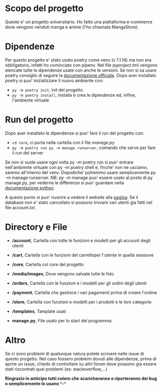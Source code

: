 
# Scopo del progetto

Questo e' un progetto universitario.
Ho fatto una piattaforma e-commerce dove vengono venduti manga e anime (l'ho chiamata MangaStore).


# Dipendenze

Per questo progetto e' stato usato poetry come venv (v 1.1.14) ma non era obbligatorio, infatti ho cominciato con pipenv.
Nel file pyproject.tml vengono elencate tutte le dipendenze usate con anche le versioni.
Se non si sa usare poetry consiglio di seguire la [documentazione officiale](https://python-poetry.org/docs/).
Dopo aver installato poetry si puo' inizializzare il nuovo ambiente con:
+ `py -m poetry init`, init del progetto
+ `py -m poetry install`, installa e crea le dipendenze ed, infine, l'ambiente virtuale


# Run del progetto

Dopo aver installato le dipendenze si puo' fare il run del progetto con:
+ `cd core`, ci porta nella cartella con il file *manage.py*
+ `py -m poetry run py -m manage runserver`, comando che serve per fare il run del server

Se non si vuole usare ogni volta py -m poetry run si puo' entrare nell'ambiente virtuale con py -m poetry shell e, finche' non ne usciamo, saremo all'interno del venv. 
Dopodiche' potremmo usare semplicemente py -m manage runserver.
NB: py -m manage puo' essere usato al posto di py manage.py, per vederne le differenze si puo' guardare nella [documentazione python](https://docs.python.org/3/using/cmdline.html).

A questo punto si puo' riuscire a vedere il website alla [pagina](http://127.0.0.1:8000/).
Se il database non e' stato cancellato si possono trovare vari utenti gia fatti nel file account.txt.



# Directory e  File


- **/account**, Cartella con tutte le funzioni e modelli per gli account degli utenti
    
- **/cart**, Cartella con le funzioni del carrelloper l'utente in quella sessione 
    
- **/core**, Cartella col core del progetto

- **/media/images**, Dove vengono salvate tutte le foto

- **/orders**, Cartella con le funzioni e i modelli per gli ordini degli utenti

- **/payment**, Cartella che gestisce i vari pagamenti prima di creare l'ordine

- **/store**, Cartella con funzioni e modelli per i prodotti e le loro categorie

- **/templates**, Tamplate usati 

- **manage.py**, File usato per lo start del programma.


# Altro 
Se ci sono problemi di qualunque natura potete scrivere nelle issue di questo progetto.
Nel caso fossero problemi dovuti alle dipendenze, prima di aprire un issue, chiedo di controllare 
su altri forum dove possono gia essere stati riscontrati quei problemi (es: stackoverflow,...)

**Ringrazio in anticipo tutti coloro che scaricheranno o riporteranno dei bug o semplicemente lo usano ^-^**

